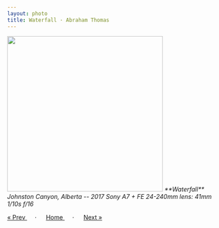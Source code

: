 ```yaml
---
layout: photo
title: Waterfall · Abraham Thomas
---
```


<img src="/assets/photos/Waterfall.jpg" width="360px" class="photo">

<i>
**Waterfall**  
Johnston Canyon, Alberta -- 2017  
Sony A7 + FE 24-240mm lens: 41mm 1/10s f/16  
</i>

<a href="/gallery/bridge"> &laquo; Prev </a> &emsp; · &emsp; 
<a href="/gallery"> Home </a> &emsp; · &emsp; 
<a href="/gallery/glacier"> Next &raquo; </a>
